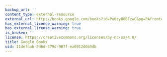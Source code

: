```yaml
---
backup_url: ''
content_type: external-resource
external_url: http://books.google.com/books?id=Po0zyO0BFzwC&pg=PAfrontcover
has_external_licence_warning: true
has_external_license_warning: true
is_broken: ''
license: https://creativecommons.org/licenses/by-nc-sa/4.0/
title: Google Books
uid: 11defbab-5d6d-479d-907f-ea6912d0b9db
---
```

